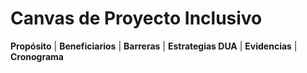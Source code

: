 # Canvas de Proyecto Inclusivo
**Propósito** | **Beneficiarios** | **Barreras** | **Estrategias DUA** | **Evidencias** | **Cronograma**
